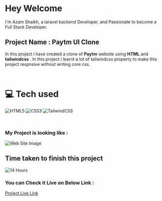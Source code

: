 # Hey Welcome 

I'm Azam Shaikh, a laravel backend Developer, and Passionate to become a Full Stack Developer.

## Project Name : **Paytm UI Clone**

In this project i have created a clone of **Paytm** website using **HTML** and **tailwindcss** . In this project i learnt a lot of tailwindcss property to make this project respnsive without writing core css.

</br>

# 💻 Tech used
![HTML5](https://img.shields.io/badge/html5-%23E34F26.svg?style=for-the-badge&logo=html5&logoColor=white) ![CSS3](https://img.shields.io/badge/css3-%231572B6.svg?style=for-the-badge&logo=css3&logoColor=white) ![TailwindCSS](https://img.shields.io/badge/tailwindcss-%2338B2AC.svg?style=for-the-badge&logo=tailwind-css&logoColor=white)

</br>

### My Project is looking like :

![Web Site Image](./screenshot/paytm-ui-clone.png)

## Time taken to finish this project

![14 Hours](https://img.shields.io/badge/-14%20Hours-orange)

### You can Check it Live on Below Link :

[Project Live Link](https://azam-paytm-ui-clone.netlify.app/)

